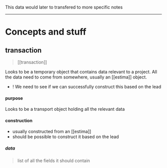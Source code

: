 This data would later to transfered to more specific notes

---
# Concepts and stuff

## transaction
> [[transaction]]

Looks to be a temporary object that contains data relevant to a project. All the data need to come from somewhere, usually an [[estima]] object.
* ! We need to see if we can successfully construct this based on the lead

#### purpose
Looks to be a transport object holding all the relevant data

#### construction
- usually constructed from an [[estima]]
- should be possible to construct it based on the lead

##### data
> list of all the fields it should contain


